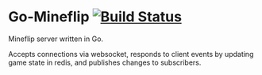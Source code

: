 # Go-Mineflip [![Build Status](https://travis-ci.org/SamDelacruz/go-mineflip.svg?branch=master)](https://travis-ci.org/SamDelacruz/go-mineflip)
Mineflip server written in Go.

Accepts connections via websocket, responds to client events by updating game state
in redis, and publishes changes to subscribers.

